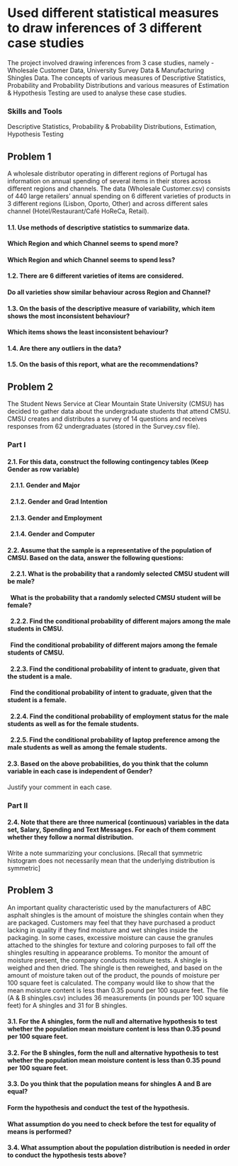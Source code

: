 # Used different statistical measures to draw inferences of 3 different case studies

The project involved drawing inferences from 3 case studies, namely - Wholesale Customer Data, University Survey Data & Manufacturing Shingles Data. The concepts of various measures of Descriptive Statistics, Probability and Probability Distributions and various measures of Estimation & Hypothesis Testing are used to analyse these case studies.

### Skills and Tools

Descriptive Statistics, Probability & Probability Distributions, Estimation, Hypothesis Testing

## Problem 1

A wholesale distributor operating in different regions of Portugal has information on annual spending of several items in their stores across different regions and channels. The data (Wholesale Customer.csv) consists of 440 large retailers’ annual spending on 6 different varieties of products in 3 different regions (Lisbon, Oporto, Other) and across different sales channel (Hotel/Restaurant/Café HoReCa, Retail).

#### 1.1. Use methods of descriptive statistics to summarize data.
#### Which Region and which Channel seems to spend more?
#### Which Region and which Channel seems to spend less?

#### 1.2. There are 6 different varieties of items are considered.
#### Do all varieties show similar behaviour across Region and Channel?

#### 1.3. On the basis of the descriptive measure of variability, which item shows the most inconsistent behaviour?
#### Which items shows the least inconsistent behaviour?

#### 1.4. Are there any outliers in the data?

#### 1.5. On the basis of this report, what are the recommendations?


## Problem 2

The Student News Service at Clear Mountain State University (CMSU) has decided to gather data about the undergraduate students that attend CMSU. CMSU creates and distributes a survey of 14 questions and receives responses from 62 undergraduates (stored in the Survey.csv file).

### Part I

#### 2.1. For this data, construct the following contingency tables (Keep Gender as row variable)

  ####  &nbsp; 2.1.1. Gender and Major
  ####  &nbsp; 2.1.2. Gender and Grad Intention
  ####  &nbsp; 2.1.3. Gender and Employment
  ####  &nbsp; 2.1.4. Gender and Computer
 
#### 2.2. Assume that the sample is a representative of the population of CMSU. Based on the data, answer the following questions:
  ####  &nbsp; 2.2.1. What is the probability that a randomly selected CMSU student will be male?
  ####  &nbsp; What is the probability that a randomly selected CMSU student will be female?

  ####  &nbsp; 2.2.2. Find the conditional probability of different majors among the male students in CMSU.
  ####  &nbsp; Find the conditional probability of different majors among the female students of CMSU.

  ####  &nbsp; 2.2.3. Find the conditional probability of intent to graduate, given that the student is a male.
  ####  &nbsp; Find the conditional probability of intent to graduate, given that the student is a female.

  ####  &nbsp; 2.2.4. Find the conditional probability of employment status for the male students as well as for the female students.

  ####  &nbsp; 2.2.5. Find the conditional probability of laptop preference among the male students as well as among the female students.
 

#### 2.3. Based on the above probabilities, do you think that the column variable in each case is independent of Gender?
Justify your comment in each case.

### Part II

#### 2.4. Note that there are three numerical (continuous) variables in the data set, Salary, Spending and Text Messages. For each of them comment whether they follow a normal distribution.
Write a note summarizing your conclusions.
[Recall that symmetric histogram does not necessarily mean that the underlying distribution is symmetric]
 

## Problem 3

An important quality characteristic used by the manufacturers of ABC asphalt shingles is the amount of moisture the shingles contain when they are packaged. Customers may feel that they have purchased a product lacking in quality if they find moisture and wet shingles inside the packaging.   In some cases, excessive moisture can cause the granules attached to the shingles for texture and coloring purposes to fall off the shingles resulting in appearance problems. To monitor the amount of moisture present, the company conducts moisture tests. A shingle is weighed and then dried. The shingle is then reweighed, and based on the amount of moisture taken out of the product, the pounds of moisture per 100 square feet is calculated. The company would like to show that the mean moisture content is less than 0.35 pound per 100 square feet.
The file (A & B shingles.csv) includes 36 measurements (in pounds per 100 square feet) for A shingles and 31 for B shingles.


#### 3.1. For the A shingles, form the null and alternative hypothesis to test whether the population mean moisture content is less than 0.35 pound per 100 square feet.


#### 3.2. For the B shingles, form the null and alternative hypothesis to test whether the population mean moisture content is less than 0.35 pound per 100 square feet.

#### 3.3. Do you think that the population means for shingles A and B are equal?
#### Form the hypothesis and conduct the test of the hypothesis.
#### What assumption do you need to check before the test for equality of means is performed?

#### 3.4. What assumption about the population distribution is needed in order to conduct the hypothesis tests above?
